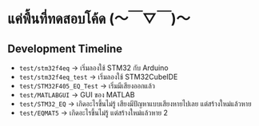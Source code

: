 # แค่พื้นที่ทดสอบโค้ด (〜￣▽￣)〜

## Development Timeline
- `test/stm32f4eq` -> เริ่มลองใช้ STM32 กับ Arduino
- `test/stm32f4eq_test` -> เริ่มลองใช้ STM32CubeIDE
- `test/STM32F405_EQ_Test` -> เริ่มมีเสียงออกแล้ว
- `test/MATLABGUI` -> GUI ของ MATLAB
- `test/STM32_EQ` -> เกิดอะไรขึ้นไม่รู้ เสียงมีปัญหาแบบเสียงหายไปเลย แต่สร้างใหม่แล้วหาย
- `test/EQMAT5` -> เกิดอะไรขึ้นไม่รู้ แต่สร้างใหม่แล้วหาย 2
